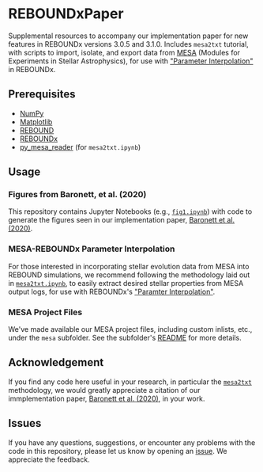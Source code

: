 # REBOUNDxPaper
Supplemental resources to accompany our implementation paper for new features in REBOUNDx versions 3.0.5 and 3.1.0. Includes `mesa2txt` tutorial, with scripts to import, isolate, and export data from [MESA](http://mesa.sourceforge.net/) (Modules for Experiments in Stellar Astrophysics), for use with ["Parameter Interpolation"](https://reboundx.readthedocs.io/en/latest/effects.html#parameter-interpolation) in REBOUNDx.

## Prerequisites
- [NumPy](https://numpy.org/)
- [Matplotlib](https://matplotlib.org/)
- [REBOUND](https://rebound.readthedocs.io/)
- [REBOUNDx](https://reboundx.readthedocs.io/)
- [py_mesa_reader](https://github.com/wmwolf/py_mesa_reader) (for `mesa2txt.ipynb`)

## Usage

### Figures from Baronett, et al. (2020)
This repository contains Jupyter Notebooks (e.g., [`fig1.ipynb`](https://github.com/sabaronett/REBOUNDxPaper/blob/master/fig1.ipynb)) with code to generate the figures seen in our implementation paper, [Baronett et al. (2020)](https://arxiv.org).

### MESA-REBOUNDx Parameter Interpolation
For those interested in incorporating stellar evolution data from MESA into REBOUND simulations, we recommend following the methodology laid out in [`mesa2txt.ipynb`](https://github.com/sabaronett/REBOUNDxPaper/blob/master/mesa2txt.ipynb), to easily extract desired stellar properties from MESA output logs, for use with REBOUNDx's ["Paramter Interpolation"](https://reboundx.readthedocs.io/en/latest/effects.html#parameter-interpolation).

### MESA Project Files
We've made available our MESA project files, including custom inlists, etc., under the `mesa` subfolder. See the subfolder's [README](https://github.com/sabaronett/REBOUNDxPaper/tree/master/mesa) for more details.

## Acknowledgement
If you find any code here useful in your research, in particular the [`mesa2txt`](https://github.com/sabaronett/REBOUNDxPaper/blob/master/mesa2txt.ipynb) methodology, we would greatly appreciate a citation of our immplementation paper, [Baronett et al. (2020)](https://arxiv.org), in your work.

## Issues
If you have any questions, suggestions, or encounter any problems with the code in this repository, please let us know by opening an [issue](https://github.com/sabaronett/REBOUNDxPaper/issues). We appreciate the feedback.
